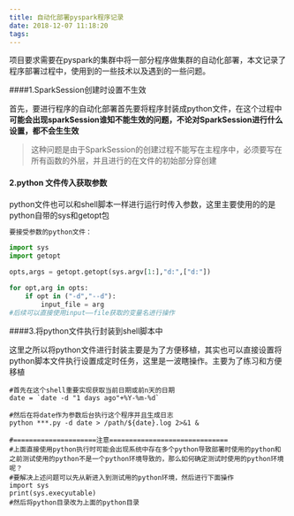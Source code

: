 ```yaml
---
title: 自动化部署pyspark程序记录
date: 2018-12-07 11:18:20
tags:
---
```


​	项目要求需要在pyspark的集群中将一部分程序做集群的自动化部署，本文记录了程序部署过程中，使用到的一些技术以及遇到的一些问题。

####1.SparkSession创建时设置不生效

​	首先，要进行程序的自动化部署首先要将程序封装成python文件，在这个过程中**可能会出现sparkSession谁知不能生效的问题，不论对SparkSession进行什么设置，都不会生生效**

> 这种问题是由于SparkSession的创建过程不能写在主程序中，必须要写在所有函数的外层，并且进行的在文件的初始部分穿创建



#### 2.python 文件传入获取参数

​	python文件也可以和shell脚本一样进行运行时传入参数，这里主要使用的的是python自带的sys和getopt包

~~~python
要接受参数的python文件：

import sys
import getopt

opts,args = getopt.getopt(sys.argv[1:],"d:",["d:"])

for opt,arg in opts:
    if opt in ("-d","--d"):
        input_file = arg
#后续可以直接使用input——file获取的变量名进行操作


~~~

####3.将python文件执行封装到shell脚本中

​	这里之所以将python文件进行封装主要是为了方便移植，其实也可以直接设置将python脚本文件执行设置成定时任务，这里是一波瞎操作。主要为了练习和方便移植

~~~shell
#首先在这个shell重要实现获取当前日期或前n天的日期
date = `date -d "1 days ago"+%Y-%m-%d`

#然后在将date作为参数后台执行这个程序并且生成日志
python ***.py -d date > /path/${date}.log 2>&1 &

#=====================注意==============================
#上面直接使用python执行时可能会出现系统中存在多个python导致部署时使用的python和之前测试使用的python不是一个python环境导致的，那么如何确定测试时使用的python环境呢？
#要解决上述问题可以先从新进入到测试用的python环境，然后进行下面操作
import sys
print(sys.execyutable)
#然后将python目录改为上面的python目录
~~~

